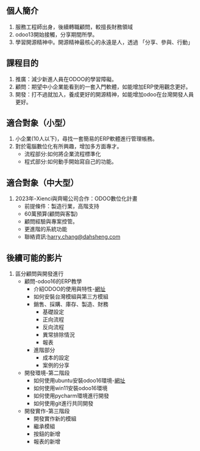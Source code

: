 ## 個人簡介
1. 服務工程師出身，後續轉職顧問，較擅長財務領域
2. odoo13開始接觸，分享期間所學。
3. 學習開源精神中。開源精神最核心的永遠是人，透過 「分享、參與、行動」

## 課程目的
1. 推廣：減少新進人員在ODOO的學習障礙。
2. 顧問：期望中小企業能看到的一套入門軟體，如能增加ERP使用觀念更好。
3. 開發：打不過就加入，養成更好的開源精神，如能增加odoo在台灣開發人員更好。

## 適合對象（小型）
1. 小企業(10人以下)，尋找一套簡易的ERP軟體進行管理帳務。
2. 對於電腦數位化有所興趣，增加多方面專才。
   + 流程部分:如何將企業流程標準化
   + 程式部分:如何動手開始寫自己的功能。

## 適合對象（中大型）
1. 2023年-Xienci與齊暘公司合作：ODOO數位化計畫
   + 前提條件：製造行業，高階支持
   + 60萬預算(顧問與客製)
   + 顧問經驗與專案控管。
   + 更進階的系統功能
   + 聯絡資訊:harry.chang@dahsheng.com

## 後續可能的影片
1. 區分顧問與開發進行
   + 顧問-odoo16的ERP教學
     + 介紹ODOO的使用與特性-[網址](https://github.com/ksharry/odoo-repository/blob/main/100.ODOO%E4%BB%8B%E7%B4%B9.md)
     + 如何安裝台灣模組與第三方模組
     + 銷售、採購、庫存、製造、財務
       + 基礎設定
       + 正向流程
       + 反向流程
       + 異常排除情況
       + 報表
     + 進階部分
       + 成本的設定
       + 案例的分享
   + 開發環境-第二階段
     + 如何使用ubuntu安裝odoo16環境-[網址](https://github.com/ksharry/odoo-repository/blob/main/200.%20odoo16%E5%AE%89%E8%A3%9D(ubuntu%2020.04).md)
     + 如何使用win11安裝odoo16環境
     + 如何使用pycharm環境進行開發
     + 如何使用git進行共同開發
   + 開發實作-第三階段
     + 開發實作新的模組
     + 繼承模組
     + 按鈕的新增
     + 報表的新增
